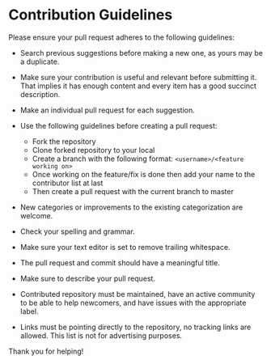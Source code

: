 # Contribution Guidelines

Please ensure your pull request adheres to the following guidelines:

- Search previous suggestions before making a new one, as yours may be a duplicate.
- Make sure your contribution is useful and relevant before submitting it. That implies it has enough content and every item has a good succinct description.
- Make an individual pull request for each suggestion.
- Use the following guidelines before creating a pull request: 
  * Fork the repository
  * Clone forked repository to your local
  * Create a branch with the following format: `<username>/<feature working on>`
  * Once working on the feature/fix is done then add your name to the contributor list at last
  * Then create a pull request with the current branch to master
  
- New categories or improvements to the existing categorization are welcome.
- Check your spelling and grammar.
- Make sure your text editor is set to remove trailing whitespace.
- The pull request and commit should have a meaningful title.
- Make sure to describe your pull request.
- Contributed repository must be maintained, have an active community to be able to help newcomers, and have issues with the appropriate label.
- Links must be pointing directly to the repository, no tracking links are allowed. This list is not for advertising purposes.

Thank you for helping!
